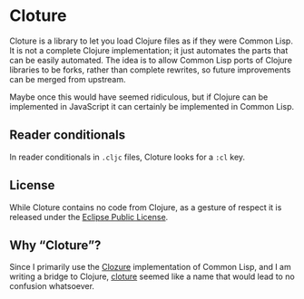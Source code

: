 # Cloture

Cloture is a library to let you load Clojure files as if they were Common Lisp. It is not a complete Clojure implementation; it just  automates the parts that can be easily automated. The idea is to allow Common Lisp ports of Clojure libraries to be forks, rather than complete rewrites, so future improvements can be merged from upstream.

Maybe once this would have seemed ridiculous, but if Clojure can be implemented in JavaScript it can certainly be implemented in Common Lisp.

## Reader conditionals

In reader conditionals in `.cljc` files, Cloture looks for a `:cl` key.

## License

While Cloture contains no code from Clojure, as a gesture of respect it is released under the [Eclipse Public License][EPL].

## Why “Cloture”?

Since I primarily use the [Clozure][] implementation of Common Lisp, and I am writing a bridge to Clojure, [cloture][] seemed like a name that would lead to no confusion whatsoever.

[Clozure]: https://ccl.clozure.com/docs/ccl.html
[cloture]: https://en.wikipedia.org/wiki/Cloture
[EPL]: https://opensource.org/licenses/EPL-1.0

